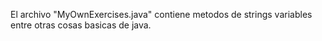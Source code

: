 El archivo "MyOwnExercises.java" contiene metodos de strings variables entre otras cosas basicas de java.